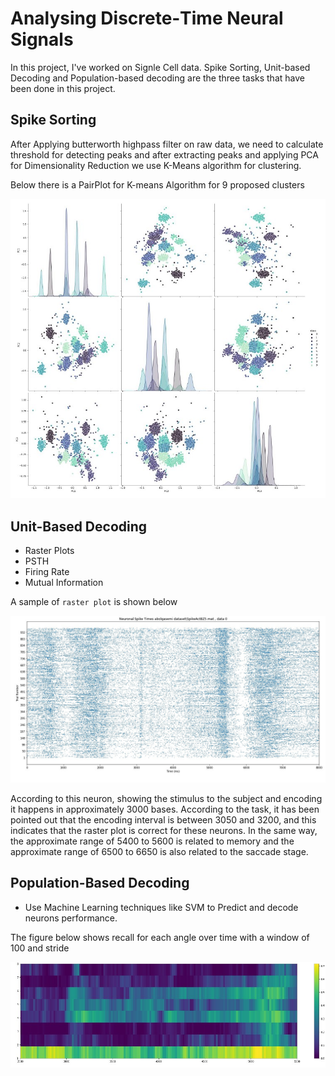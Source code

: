 # Analysing Discrete‑Time Neural Signals

In this project, I've worked on Signle Cell data. Spike Sorting, Unit-based Decoding and Population-based decoding are the three tasks that have been done in this project.

## Spike Sorting
After Applying butterworth highpass filter on raw data, we need to calculate threshold for detecting peaks and after extracting peaks and applying PCA for Dimensionality Reduction we use K-Means algorithm for clustering.  
  
Below there is a PairPlot for K-means Algorithm for 9 proposed clusters  
  
![pairplot](clusters.jpg "pairplot")

## Unit-Based Decoding
- Raster Plots
- PSTH
- Firing Rate
- Mutual Information

A sample of `raster plot` is shown below  
  
![raster plot](raster.jpg "pairplot")
  
According to this neuron, showing the stimulus to the subject and encoding it happens in approximately 3000 bases. According to the task, it has been pointed out that the encoding interval is between 3050 and 3200, and this indicates that the raster plot is correct for these neurons. In the same way, the approximate range of 5400 to 5600 is related to memory and the approximate range of 6500 to 6650 is also related to the saccade stage.

## Population-Based Decoding
- Use Machine Learning techniques like SVM to Predict and decode neurons performance.

The figure below shows recall for each angle over time with a window of 100 and stride  
  
![recall](recall.jpg "recall")

